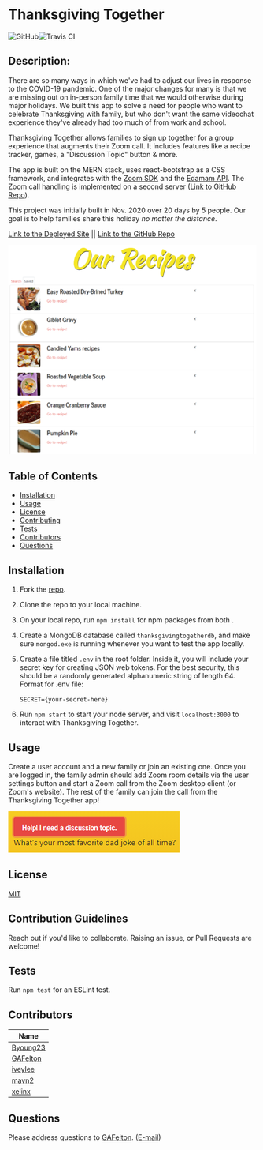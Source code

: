 # Thanksgiving Together
  ![GitHub](https://img.shields.io/github/license/GAFelton/thanksgiving-together)![Travis CI](https://img.shields.io/travis/GAFelton/thanksgiving-together)

  ## Description:

There are so many ways in which we've had to adjust our lives in response to the COVID-19 pandemic. One of the major changes for many is that we are missing out on in-person family time that we would otherwise during major holidays. We built this app to solve a need for people who want to celebrate Thanksgiving with family, but who don't want the same videochat experience they've already had too much of from work and school.

Thanksgiving Together allows families to sign up together for a group experience that augments their Zoom call. It includes features like a recipe tracker, games, a "Discussion Topic" button & more.

The app is built on the MERN stack, uses react-bootstrap as a CSS framework, and integrates with the [Zoom SDK](https://marketplace.zoom.us/docs/api-reference/introduction) and the [Edamam API](https://developer.edamam.com/edamam-recipe-api). The Zoom call handling is implemented on a second server ([Link to GitHub Repo](https://github.com/mavn2/zoom_exp)).

This project was initially built in Nov. 2020 over 20 days by 5 people. Our goal is to help families share this holiday *no matter the distance*.

[Link to the Deployed Site](https://thanksgiving-together.herokuapp.com/)     ||    [Link to the GitHub Repo](https://github.com/GAFelton/thanksgiving-together)



![Recipes-Screenshot](./Images/recipes-screenshot.png)



  ## Table of Contents

 * [Installation](#Installation)
 * [Usage](#Usage)
 * [License](#License)
 * [Contributing](#Contributing)
 * [Tests](#Tests)
 * [Contributors](#Contributors)
 * [Questions](#Questions)

  

  ## Installation

1. Fork the [repo](https://github.com/GAFelton/thanksgiving-together).

2. Clone the repo to your local machine.

3. On your local repo, run `npm install` for npm packages from both .

4. Create a MongoDB database called `thanksgivingtogetherdb`, and make sure `mongod.exe` is running whenever you want to test the app locally.

5. Create a  file titled `.env` in the root folder. Inside it, you will include your secret key for creating JSON web tokens. For the best security, this should be a randomly generated alphanumeric string of length 64.
   Format for .env file:

   ```
   SECRET={your-secret-here}
   ```

6. Run `npm start` to start your node server, and visit `localhost:3000` to interact with Thanksgiving Together.

  

  ## Usage

Create a user account and a new family or join an existing one. Once you are logged in, the family admin should add Zoom room details via the user settings button and start a Zoom call from the Zoom desktop client (or Zoom's website). The rest of the family can join the call from the Thanksgiving Together app!

![Discussion Topic Button](./Images/discussion-topic-button.png)

  ## License

  [MIT](./LICENSE)

  

  ## Contribution Guidelines

  Reach out if you'd like to collaborate.  Raising an issue, or Pull Requests are welcome!

  

  ## Tests

  Run `npm test` for an ESLint test.

  

## Contributors

| Name                                    |
| --------------------------------------- |
| [Byoung23](https://github.com/Byoung23) |
| [GAFelton](https://github.com/GAFelton) |
| [iveylee](https://github.com/iveylee)   |
| [mavn2](https://github.com/mavn2)       |
| [xelinx](https://github.com/xelinx)     |



  ## Questions

  Please address questions to [GAFelton](https://github.com/GAFelton). ([E-mail](64555318+GAFelton@users.noreply.github.com))

  
